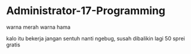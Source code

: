 # Administrator-17-Programming
warna merah warna hama

kalo itu bekerja jangan sentuh nanti ngebug, susah dibalikin lagi
50 sprei gratis
